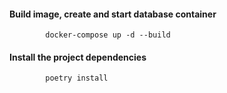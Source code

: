 #### Build image, create and start database container
    
```
        docker-compose up -d --build
```

#### Install the project dependencies

```
        poetry install


